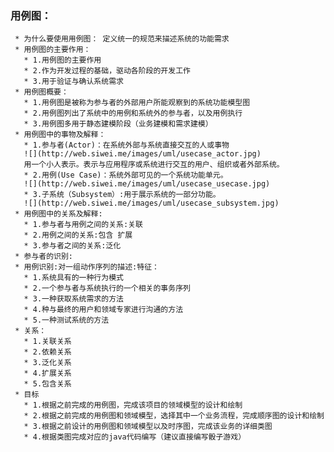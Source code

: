 ### 用例图：
     * 为什么要使用用例图： 定义统一的规范来描述系统的功能需求
     * 用例图的主要作用：
       * 1.用例图的主要作用   
       * 2.作为开发过程的基础，驱动各阶段的开发工作
       * 3.用于验证与确认系统需求
     * 用例图概要：
       * 1.用例图是被称为参与者的外部用户所能观察到的系统功能模型图
       * 2.用例图列出了系统中的用例和系统外的参与者，以及用例执行
       * 3.用例图多用于静态建模阶段（业务建模和需求建模）
     * 用例图中的事物及解释：
       * 1.参与者(Actor)：在系统外部与系统直接交互的人或事物
       ![](http://web.siwei.me/images/uml/usecase_actor.jpg)
       用一个小人表示。表示与应用程序或系统进行交互的用户、组织或者外部系统。
       * 2.用例(Use Case)：系统外部可见的一个系统功能单元。
       ![](http://web.siwei.me/images/uml/usecase_usecase.jpg)
       * 3.子系统（Subsystem）:用于展示系统的一部分功能。
       ![](http://web.siwei.me/images/uml/usecase_subsystem.jpg)
     * 用例图中的关系及解释:
       * 1.参与者与用例之间的关系:关联
       * 2.用例之间的关系:包含 扩展
       * 3.参与者之间的关系:泛化
     * 参与者的识别:
     * 用例识别:对一组动作序列的描述:特征：
       * 1.系统具有的一种行为模式 
       * 2.一个参与者与系统执行的一个相关的事务序列
       * 3.一种获取系统需求的方法 
       * 4.种与最终的用户和领域专家进行沟通的方法 
       * 5.一种测试系统的方法
     * 关系：
       * 1.关联关系
       * 2.依赖关系
       * 3.泛化关系
       * 4.扩展关系
       * 5.包含关系
     * 目标
       * 1.根据之前完成的用例图，完成该项目的领域模型的设计和绘制
       * 2.根据之前完成的用例图和领域模型，选择其中一个业务流程，完成顺序图的设计和绘制
       * 3.根据之前设计的用例图和领域模型以及时序图，完成该业务的详细类图
       * 4.根据类图完成对应的java代码编写（建议直接编写骰子游戏）